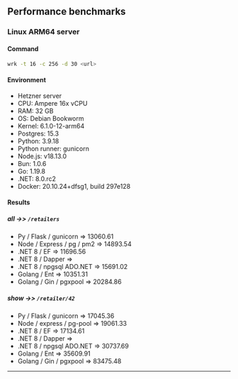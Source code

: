 ## Performance benchmarks

### Linux ARM64 server

#### Command

```bash
wrk -t 16 -c 256 -d 30 <url>
```

#### Environment

- Hetzner server
- CPU: Ampere 16x vCPU
- RAM: 32 GB
- OS: Debian Bookworm
- Kernel: 6.1.0-12-arm64
- Postgres: 15.3
- Python: 3.9.18
- Python runner: gunicorn
- Node.js: v18.13.0
- Bun: 1.0.6
- Go: 1.19.8
- .NET: 8.0.rc2
- Docker: 20.10.24+dfsg1, build 297e128

#### Results

##### _all_ ->> `/retailers`

- Py / Flask / gunicorn => 13060.61
- Node / Express / pg / pm2 => 14893.54
- .NET 8 / EF => 11696.56
- .NET 8 / Dapper =>
- .NET 8 / npgsql ADO.NET => 15691.02
- Golang / Ent => 10351.31
- Golang / Gin / pgxpool => 20284.86

##### _show_ ->> `/retailer/42`

- Py / Flask / gunicorn => 17045.36
- Node / express / pg-pool => 19061.33
- .NET 8 / EF => 17134.61
- .NET 8 / Dapper =>
- .NET 8 / npgsql ADO.NET => 30737.69
- Golang / Ent => 35609.91
- Golang / Gin / pgxpool => 83475.48


---